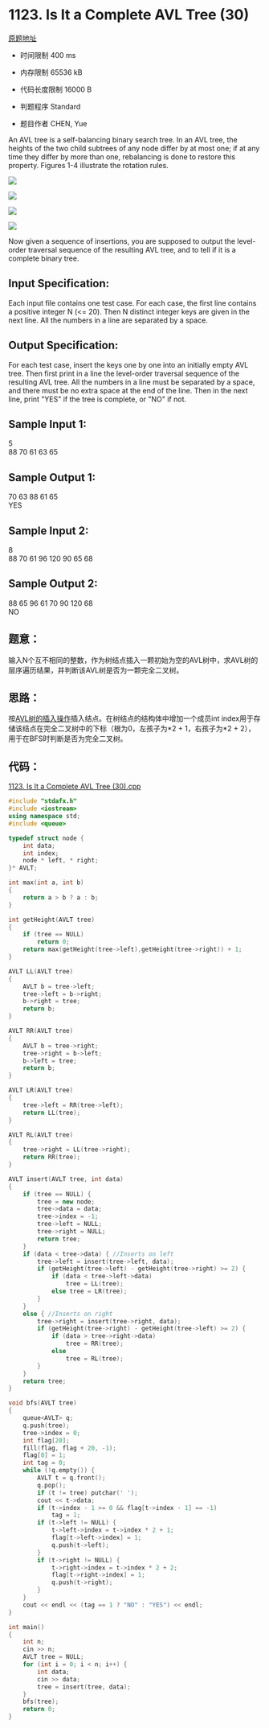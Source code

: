 ﻿# 1123. Is It a Complete AVL Tree (30)
[原题地址](https://www.patest.cn/contests/pat-a-practise/1123)


* 时间限制 400 ms



* 内存限制 65536 kB



* 代码长度限制 16000 B



* 判题程序 Standard 

* 题目作者 CHEN, Yue



An AVL tree is a self-balancing binary search tree. In an AVL tree, the heights of the two child subtrees of any node differ by at most one; if at any time they differ by more than one, rebalancing is done to restore this property. Figures 1-4 illustrate the rotation rules.

![](https://raw.githubusercontent.com/jerrykcode/PAT-Practise/master/images/1123_1.jpg)

![](https://raw.githubusercontent.com/jerrykcode/PAT-Practise/master/images/1123_2.jpg)

![](https://raw.githubusercontent.com/jerrykcode/PAT-Practise/master/images/1123_3.jpg)

![](https://raw.githubusercontent.com/jerrykcode/PAT-Practise/master/images/1123_4.jpg)
    

Now given a sequence of insertions, you are supposed to output the level-order traversal sequence of the resulting AVL tree, and to tell if it is a complete binary tree.

## Input Specification: 

Each input file contains one test case. For each case, the first line contains a positive integer N (<= 20). Then N distinct integer keys are given in the next line. All the numbers in a line are separated by a space.

## Output Specification: 

For each test case, insert the keys one by one into an initially empty AVL tree. Then first print in a line the level-order traversal sequence of the resulting AVL tree. All the numbers in a line must be separated by a space, and there must be no extra space at the end of the line. Then in the next line, print "YES" if the tree is complete, or "NO" if not. 
## Sample Input 1:  
5  
88 70 61 63 65  

## Sample Output 1:  
70 63 88 61 65  
YES  

## Sample Input 2:  
8  
88 70 61 96 120 90 65 68  

## Sample Output 2:  
88 65 96 61 70 90 120 68  
NO  

## 题意：

输入N个互不相同的整数，作为树结点插入一颗初始为空的AVL树中，求AVL树的层序遍历结果，并判断该AVL树是否为一颗完全二叉树。


## 思路：

按[AVL树的插入操作](https://github.com/jerrykcode/Data-Structure/blob/master/Tree/AVL_Tree.cpp)插入结点。在树结点的结构体中增加一个成员int index用于存储该结点在完全二叉树中的下标（根为0，左孩子为\*2 + 1，右孩子为\*2 + 2），用于在BFS时判断是否为完全二叉树。

## 代码：

[1123. Is It a Complete AVL Tree (30).cpp](https://github.com/jerrykcode/PAT-Practise/blob/master/PAT%20Advanced%20Level%20Practise/1123.%20Is%20It%20a%20Complete%20AVL%20Tree%20(30)/1123.%20Is%20It%20a%20Complete%20AVL%20Tree%20(30).cpp)

```cpp
#include "stdafx.h"
#include <iostream>
using namespace std;
#include <queue>

typedef struct node {
	int data;
	int index;
	node * left, * right;
}* AVLT;

int max(int a, int b)
{
	return a > b ? a : b;
}

int getHeight(AVLT tree)
{
	if (tree == NULL)
		return 0;
	return max(getHeight(tree->left),getHeight(tree->right)) + 1;
}

AVLT LL(AVLT tree)
{
	AVLT b = tree->left;
	tree->left = b->right;
	b->right = tree;
	return b;
}

AVLT RR(AVLT tree)
{
	AVLT b = tree->right;
	tree->right = b->left;
	b->left = tree;
	return b;
}

AVLT LR(AVLT tree)
{
	tree->left = RR(tree->left);
	return LL(tree);
}

AVLT RL(AVLT tree)
{
	tree->right = LL(tree->right);
	return RR(tree);
}

AVLT insert(AVLT tree, int data)
{
	if (tree == NULL) {
		tree = new node;
		tree->data = data;
		tree->index = -1;
		tree->left = NULL;
		tree->right = NULL;
		return tree;
	}
	if (data < tree->data) { //Inserts on left
		tree->left = insert(tree->left, data);
		if (getHeight(tree->left) - getHeight(tree->right) >= 2) {
			if (data < tree->left->data)
				tree = LL(tree);
			else tree = LR(tree);
		}
	}
	else { //Inserts on right
		tree->right = insert(tree->right, data);
		if (getHeight(tree->right) - getHeight(tree->left) >= 2) {
			if (data > tree->right->data)
				tree = RR(tree);
			else
				tree = RL(tree);
		}
	}
	return tree;
}

void bfs(AVLT tree)
{
	queue<AVLT> q;
	q.push(tree);
	tree->index = 0;
	int flag[20];
	fill(flag, flag + 20, -1);
	flag[0] = 1;
	int tag = 0;
	while (!q.empty()) {
		AVLT t = q.front();
		q.pop();
		if (t != tree) putchar(' ');
		cout << t->data;
		if (t->index - 1 >= 0 && flag[t->index - 1] == -1)
			tag = 1;
		if (t->left != NULL) {
			t->left->index = t->index * 2 + 1;
			flag[t->left->index] = 1;
			q.push(t->left);
		}
		if (t->right != NULL) {
			t->right->index = t->index * 2 + 2;
			flag[t->right->index] = 1;
			q.push(t->right);
		}
	}
	cout << endl << (tag == 1 ? "NO" : "YES") << endl;
}

int main()
{
	int n;
	cin >> n;
	AVLT tree = NULL;
	for (int i = 0; i < n; i++) {
		int data;
		cin >> data;
		tree = insert(tree, data);
	}
	bfs(tree);
    return 0;
}
```
